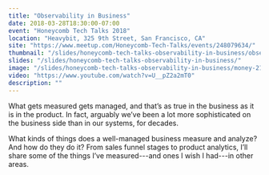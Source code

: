 ```yaml
---
title: "Observability in Business"
date: 2018-03-28T18:30:00-07:00
event: "Honeycomb Tech Talks 2018"
location: "Heavybit, 325 9th Street, San Francisco, CA"
site: "https://www.meetup.com/Honeycomb-Tech-Talks/events/248079634/"
thumbnail: "/slides/honeycomb-tech-talks-observability-in-business/observability-in-business.jpg"
slides: "/slides/honeycomb-tech-talks-observability-in-business/"
image: "/slides/honeycomb-tech-talks-observability-in-business/money-2180330-1280.jpg"
video: "https://www.youtube.com/watch?v=U__pZ2a2mT0"
description: ""
---
```

What gets measured gets managed, and that’s as true in the business as it is in the product. In fact, arguably we’ve been a lot more sophisticated on the business side than in our systems, for decades.

<!--more-->

What kinds of things does a well-managed business measure and analyze? And how do they do it? From sales funnel stages to product analytics, I’ll share some of the things I’ve measured---and ones I wish I had---in other areas.
